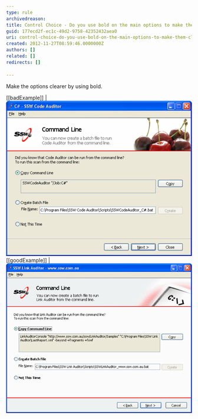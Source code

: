 ```yaml
---
type: rule
archivedreason: 
title: Control Choice - Do you use bold on the main options to make them clearer?
guid: 177ecd2f-ec1c-49d2-9758-42352432aea0
uri: control-choice-do-you-use-bold-on-the-main-options-to-make-them-clearer
created: 2012-11-27T08:59:46.0000000Z
authors: []
related: []
redirects: []

---
```


Make the options clearer by using bold.

<!--endintro-->

[[badExample]]
| ![Main options text not in bold](../../assets/OptionsTextNotInBold.gif)
[[goodExample]]
| ![Main options text in bold](../../assets/OptionsTextInBold.gif)
